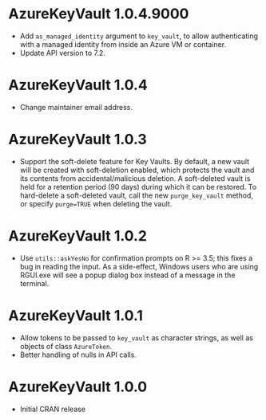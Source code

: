 # AzureKeyVault 1.0.4.9000

- Add `as_managed_identity` argument to `key_vault`, to allow authenticating with a managed identity from inside an Azure VM or container.
- Update API version to 7.2.

# AzureKeyVault 1.0.4

- Change maintainer email address.

# AzureKeyVault 1.0.3

- Support the soft-delete feature for Key Vaults. By default, a new vault will be created with soft-deletion enabled, which protects the vault and its contents from accidental/malicious deletion. A soft-deleted vault is held for a retention period (90 days) during which it can be restored. To hard-delete a soft-deleted vault, call the new `purge_key_vault` method, or specify `purge=TRUE` when deleting the vault.

# AzureKeyVault 1.0.2

- Use `utils::askYesNo` for confirmation prompts on R >= 3.5; this fixes a bug in reading the input. As a side-effect, Windows users who are using RGUI.exe will see a popup dialog box instead of a message in the terminal.

# AzureKeyVault 1.0.1

- Allow tokens to be passed to `key_vault` as character strings, as well as objects of class `AzureToken`.
- Better handling of nulls in API calls.

# AzureKeyVault 1.0.0

- Initial CRAN release

